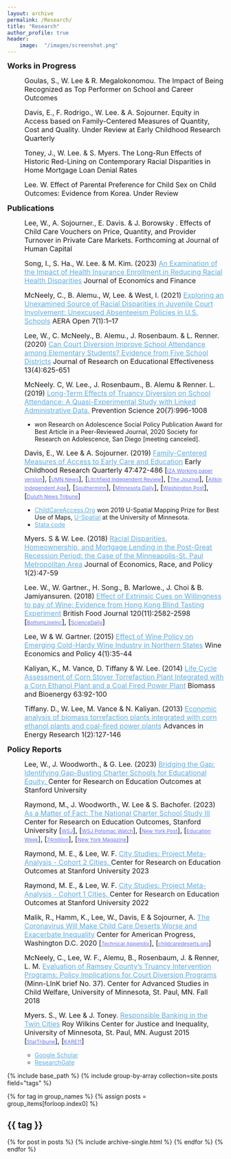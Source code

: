 ```yaml
---
layout: archive
permalink: /Research/
title: "Research"
author_profile: true
header:
	image:  "/images/screenshot.png"
---
```

   
  <dt><b><font size="4">Works in Progress</font></b></dt>
  <p>  

  <dd><font size="3">Goulas, S., W. Lee & R. Megalokonomou. The Impact of Being Recognized as Top Performer on School and Career Outcomes</font></dd>
   <p>  
 
  <dd><font size="3">Davis, E., F. Rodrigo., W. Lee. & A. Sojourner. Equity in Access based on Family-Centered Measures of Quantity, Cost and Quality. Under Review at Early Childhood Research Quarterly</font></dd>
   <p>   
 
  <dd><font size="3">Toney, J., W. Lee. & S. Myers. The Long-Run Effects of Historic Red-Lining on Contemporary Racial Disparities in Home Mortgage Loan Denial Rates</font></dd>
   <p>      

  <dd><font size="3">Lee. W. Effect of Parental Preference for Child Sex on Child Outcomes: Evidence from Korea. Under Review</font></dd>
   <p>  
   
<dl>
	<dt><b><font size="4">Publications</font></b></dt>

   <p>  
 
  <dd><font size="3">Lee, W., A. Sojourner., E. Davis. & J. Borowsky . Effects of Child Care Vouchers on Price, Quantity, and Provider Turnover in Private Care Markets. Forthcoming at Journal of Human Capital</font></dd> 
  <p> 
   <dd><font size="3">Song, I., S. Ha., W. Lee. & M. Kim. (2023) <a href="https://link.springer.com/article/10.1007/s12197-023-09650-x#article-info" target="_blank" style="color:#60ade0">An Examination of the Impact of Health Insurance Enrollment in Reducing Racial Health Disparities</a> 
Journal of Economics and Finance </font></dd> 
   <p> 

  <dd><font size="3">McNeely, C., B. Alemu., W, Lee. & West, I. (2021) <a href="https://journals.sagepub.com/doi/full/10.1177/23328584211003132" target="_blank" style="color:#60ade0">Exploring an Unexamined Source of Racial Disparities in Juvenile Court Involvement: Unexcused Absenteeism Policies in U.S. Schools</a> 
AERA Open 7(1):1–17 </font></dd> 
   <p>   

  <dd><font size="3">Lee, W., C. McNeely., B. Alemu., J. Rosenbaum. & L. Renner. (2020) <a href="https://www.tandfonline.com/doi/full/10.1080/19345747.2020.1760976" target="_blank" style="color:#60ade0">Can Court Diversion Improve School Attendance among Elementary Students? Evidence from Five School Districts</a> Journal of Research on Educational Effectiveness 13(4):625-651</font></dd> 

  <p>
  <dd><font size="3">McNeely. C, W. Lee., J. Rosenbaum., B. Alemu & Renner. L. (2019) <a href="https://link.springer.com/article/10.1007/s11121-019-01027-z" target="_blank" style="color:#60ade0">Long-Term Effects of Truancy Diversion on School Attendance: A Quasi-Experimental Study with Linked Administrative Data.</a> Prevention Science 20(7):996-1008 </font>
  <ul>
  <li style="font-size:14px"> won Research on Adolescence Social Policy Publication Award for Best Article in a Peer-Reviewed Journal, 2020 Society for Research on Adolescence, San Diego [meeting canceled].</li>
</ul>
</dd>
 
<p>
  <dd><font size="3">Davis, E., W. Lee & A. Sojourner. (2019) <a href="https://www.sciencedirect.com/science/article/pii/S0885200618300851" target="_blank" style="color:#60ade0">Family-Centered Measures of Access to Early Care and Education</a>  Early Childhood Research Quarterly 47:472-486 [<a href="http://ftp.iza.org/dp11396.pdf"  target="_blank" style="font-size:12px; color:#6875e8">IZA Working paper version</a>], [<a href="https://twin-cities.umn.edu/news-events/new-university-minnesota-tool-reveals-child-care-access-challenges-across-state"  target="_blank" style="font-size:12px; color:#6875e8">UMN News</a>], [<a href="https://www.crowrivermedia.com/independentreview/news/education/litchfield-child-care-access-below-state-average-report-says/article_48b34d7c-30f1-57fa-952e-d1c9f6e7924a.html"  target="_blank" style="font-size:12px; color:#6875e8">Litchfield Independent Review</a>], [<a href="http://www.nujournal.com/news/local-news/2019/03/08/um-tool-shows-child-care-access-challenges/"  target="_blank" style="font-size:12px; color:#6875e8">The Journal</a>], [<a href="https://www.messagemedia.co/aitkin/news/local/revealing-local-child-care-access-challenges/article_c20d6c8a-4531-11e9-8c62-2f8e5d21f3d8.html"  target="_blank" style="font-size:12px; color:#6875e8">Aitkin Independent Age</a>], [<a href="http://www.southernminn.com/article_65842050-d32e-53f9-ba23-46065228926b.html"  target="_blank" style="font-size:12px; color:#6875e8">Southerminn</a>], [<a href="https://www.mndaily.com/article/2019/04/n-umn-researchers-create-child-care-access-tool"  target="_blank" style="font-size:12px; color:#6875e8">Minnesota Daily</a>], [<a href="https://www.washingtonpost.com/nation/2020/06/22/middle-income-rural-families-disproportionately-grapple-with-child-care-deserts-new-analysis-shows"  target="_blank" style="font-size:12px; color:#6875e8">Washington Post</a>], [<a href="https://www.duluthnewstribune.com/business/healthcare/6560965-University-of-Minnesota-child-care-research-finds-urban-rural-divide-including-in-Northland"  target="_blank" style="font-size:12px; color:#6875e8">Duluth News Tribune</a>]</font>


<ul>
  <li style="font-size:14px">  <a href="http://childcareaccess.org/"  target="_blank" style="color:#60ade0">ChildCareAccess.Org</a>  won 2019 U-Spatial Mapping Prize for Best Use of Maps, <a href="https://research.umn.edu/units/uspatial/" target="_blank" style="color:#60ade0">U-Spatial</a> at the University of Minnesota.</li>
    <li style="font-size:14px">  <a href="https://github.com/leex5089/childcareaccess"  target="_blank" style="color:#60ade0">Stata code</a> </li> 
</ul>

</dd>


<p>                               
  <dd><font size="3">Myers. S & W. Lee. (2018) <a href="https://link.springer.com/content/pdf/10.1007%2Fs41996-018-0018-4.pdf" target="_blank" style="color:#60ade0">Racial Disparities, Homeownership, and Mortgage Lending
in the Post-Great Recession Period: the Case of the Minneapolis-St. Paul
Metropolitan Area</a> Journal of Economics, Race, and Policy 1(2):47-59</font></dd>
<p>
  <dd><font size="3">Lee. W., W. Gartner., H. Song., B. Marlowe., J. Choi & B. Jamiyansuren. (2018) <a href="https://www.emeraldinsight.com/doi/full/10.1108/BFJ-01-2017-0041" target="_blank" style="color:#60ade0">Effect of Extrinsic Cues on Willingness to pay of Wine: Evidence from Hong Kong Blind Tasting Experiment</a> British Food Journal 120(11):2582-2598 [<a href="https://bottomlineinc.com/life/alcoholic-drinks/why-you-pay-too-much-for-wine" target="_blank" style="font-size:12px; color:#6875e8">BottomLineInc</a>], [<a href="https://www.sciencedaily.com/releases/2018/10/181023110548.htm" target="_blank" style="font-size:12px; color:#6875e8">ScienceDaily</a>]</font></dd> 
<p>
  <dd><font size="3">Lee, W & W. Gartner. (2015) <a href="https://www.sciencedirect.com/science/article/pii/S2212977415000149" target="_blank" style="color:#60ade0">Effect of Wine Policy on Emerging Cold-Hardy Wine Industry in Northern States</a> Wine Economics and Policy 4(1):35-44</font></dd>
<p>
  <dd><font size="3">Kaliyan, K., M. Vance, D. Tiffany & W. Lee. (2014) <a href="http://www.sciencedirect.com/science/article/pii/S0961953414000713" target="_blank" style="color:#60ade0">Life Cycle Assessment of Corn Stover Torrefaction Plant Integrated with a Corn Ethanol Plant and a Coal Fired Power Plant</a> Biomass and Bioenergy 63:92-100</font></dd>
<p>
  <dd><font size="3">Tiffany. D., W. Lee, M. Vance & N. Kaliyan. (2013) <a href="http://www.techno-press.org/?page=container&journal=eri&volume=1&num=2" target="_blank" style="color:#60ade0">Economic analysis of biomass torrefaction plants integrated with corn ethanol plants and coal-fired power plants</a> Advances in Energy Research 1(2):127-146</font></dd>
  <p> 
<dt><b><font size="4">Policy Reports</font></b></dt>


<p>
<dd><font size="3">Lee, W., J. Woodworth., & G. Lee. (2023) <a href="https://ncss3.stanford.edu/wp-content/uploads/2023/11/CREDO_PolicyBrief-Nov-R3.pdf" target="_blank" style="color:#60ade0">Bridging the Gap:
Identifying Gap-Busting Charter Schools for Educational Equity. </a>Center for Research on Education Outcomes at Stanford University</font></dd>
<p>       
<dd><font size="3">Raymond, M., J. Woodworth., W. Lee & S. Bachofer. (2023) <a href="https://ncss3.stanford.edu/wp-content/uploads/2023/06/Credo-NCSS3-Report.pdf" target="_blank" style="color:#60ade0">As a Matter of Fact: The National Charter School Study III</a>  Center for Research on Education Outcomes, Stanford University [<a href="https://www.wsj.com/articles/stanford-credo-charter-schools-study-student-performance-traditional-schools-education-math-reading-1d416fe5"  target="_blank" style="font-size:12px; color:#6875e8">WSJ</a>], [<a href="https://www.wsj.com/podcasts/opinion-potomac-watch/can-data-change-the-debate-on-charter-schools/13123885-7ef9-4124-8eed-634031efa5cb"  target="_blank" style="font-size:12px; color:#6875e8">WSJ Potomac Watch</a>], [<a href="https://nypost.com/2023/06/11/charter-schools-outperform-public-schools-in-us-with-ny-results-among-the-best-in-the-country-study/"  target="_blank" style="font-size:12px; color:#6875e8">New York Post</a>], [<a href="https://www.edweek.org/policy-politics/charter-schools-are-outperforming-traditional-public-schools-6-takeaways-from-a-new-study/2023/06"  target="_blank" style="font-size:12px; color:#6875e8">Education Week</a>], [<a href="https://www.the74million.org/article/national-study-of-1-8-million-charter-students-shows-charter-pupils-outperform-peers-at-traditional-public-schools/"  target="_blank" style="font-size:12px; color:#6875e8">74million</a>], [<a href="https://nymag.com/intelligencer/2023/06/charter-schools-evidence-study-national-better-credo-stanford.html"  target="_blank" style="font-size:12px; color:#6875e8">New York Magazine</a>] </font>
   <p> 
  <dd><font size="3">Raymond, M. E., & Lee, W. F. <a href="https://credo.stanford.edu/wp-content/uploads/2023/04/CityStudy_Cohort2_MetaAnalysis_FINAL.pdf" target="_blank" style="color:#60ade0">City Studies: Project Meta-Analysis - Cohort 2 Cities. </a>  Center for Research on Education Outcomes at Stanford University 2023   </font></dd>
<p>       
  <dd><font size="3">Raymond, M. E., & Lee, W. F. <a href="https://credo.stanford.edu/wp-content/uploads/2023/04/CityStudy_Cohort1_MetaAnalysis_Final_20221114.pdf" target="_blank" style="color:#60ade0">City Studies: Project Meta-Analysis - Cohort 1 Cities. </a>  Center for Research on Education Outcomes at Stanford University 2022   </font></dd>
<p>       
  <dd><font size="3">Malik, R., Hamm, K., Lee, W., Davis, E & Sojourner, A. <a href="https://www.americanprogress.org/issues/early-childhood/reports/2020/06/22/486433/coronavirus-will-make-child-care-deserts-worse-exacerbate-inequality/" target="_blank" style="color:#60ade0">The Coronavirus Will Make Child Care Deserts Worse and Exacerbate Inequality</a>  Center for American Progress, Washington D.C. 2020 [<a href="https://cdn.americanprogress.org/content/uploads/2020/06/18081719/Child-Care-Deserts-Methodology.pdf"  target="_blank" style="font-size:12px; color:#6875e8">Technical Appendix</a>], [<a href="https://childcaredeserts.org"  target="_blank" style="font-size:12px; color:#6875e8">childcaredeserts.org</a>]  </font></dd>
<p>      
  <dd><font size="3">McNeely, C., Lee, W. F., Alemu, B., Rosenbaum, J. & Renner, L. M. <a href="https://cascw.umn.edu/wp-content/uploads/2019/02/ML-Brief-37_WEB_508.pdf" target="_blank" style="color:#60ade0">Evaluation of Ramsey County’s Truancy Intervention Programs: Policy Implications for Court Diversion Programs</a>   (Minn-LInK brief No. 37). Center for Advanced Studies in Child Welfare, University of Minnesota, St. Paul, MN. Fall 2018</font></dd>
<p>       
  <dd><font size="3">Myers. S., W. Lee & J. Toney. <a href="https://drive.google.com/open?id=0B2L0_Tafp1oBRVN6dHdCOTBjTTg" target="_blank" style="color:#60ade0"> Responsible Banking in the Twin Cities</a>  Roy Wilkins Center for Justice and Inequality, University of Minnesota, St. Paul, MN. August 2015 [<a href="http://www.startribune.com/st-paul-city-council-looks-to-banks-to-help-reduce-racial-disparities/412483143/" target="_blank" style="font-size:12px; color:#6875e8">StarTribune</a>], [<a href="https://www.kare11.com/article/news/local/study-finds-lending-discrimination-in-twin-cities/105436195" target="_blank" style="font-size:12px; color:#6875e8">KARE11</a>]</font> </dd>
<p>                            
  <dd>   
  <ul style="list-style-type:circle">
  <li><a href="https://scholar.google.com/citations?user=MJPMkLAAAAAJ&hl=en" target="_blank" style="color:#60ade0">Google Scholar</a></li>
  <li><a href="https://www.researchgate.net/profile/Won_Fy_Lee" target="_blank" style="color:#60ade0">ResearchGate</a></li> 
</ul>
 </dd>

{% include base_path %}
{% include group-by-array collection=site.posts field="tags" %}

{% for tag in group_names %}
  {% assign posts = group_items[forloop.index0] %}
  <h2 id="{{ tag | slugify }}" class="archive__subtitle">{{ tag }}</h2>
  {% for post in posts %}
    {% include archive-single.html %}
  {% endfor %}
{% endfor %}